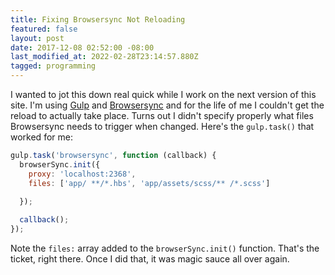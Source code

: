 ```yaml
---
title: Fixing Browsersync Not Reloading
featured: false
layout: post
date: 2017-12-08 02:52:00 -08:00
last_modified_at: 2022-02-28T23:14:57.880Z
tagged: programming
---
```


I wanted to jot this down real quick while I work on the next version of this site. I'm using [Gulp](https://gulpjs.com) and [Browsersync](https://browsersync.io) and for the life of me I couldn't get the reload to actually take place. Turns out I didn't specify properly what files Browsersync needs to trigger when changed. Here's the `gulp.task()` that worked for me:

```js
gulp.task('browsersync', function (callback) {  
  browserSync.init({
    proxy: 'localhost:2368',
    files: ['app/ **/*.hbs', 'app/assets/scss/** /*.scss']
    
  });

  callback();
});
```

Note the `files:` array added to the `browserSync.init()` function. That's the ticket, right there. Once I did that, it was magic sauce all over again.

